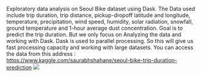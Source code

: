 Exploratory data analysis on Seoul Bike dataset using Dask. The Data used include trip duration, trip distance, pickup-dropoff latitude and longitude, temperature, precipitation, wind speed, humidity, solar radiation, snowfall, ground temperature and 1-hour average dust concentration.
Goal is to predict the trip duration. But we only focus on Analyzing the data and working with Dask.
Dask is used to parallel processing. So this will give us fast processing capacity and working with large datasets. 
You can access the data from this address : https://www.kaggle.com/saurabhshahane/seoul-bike-trip-duration-prediction
<img src="https://img.shields.io/badge/-Python-blue">
